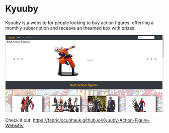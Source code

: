 # Kyuuby

 Kyuuby is a website for people looking to buy action figures, offerring a monthly subscription and receave an theamed box with prizes.
 
 <img src="/images/kyuubi update 07-11-2020.PNG">
 
Check it out: https://fabriciocunhauk.github.io/Kyuuby-Action-Figure-Website/
